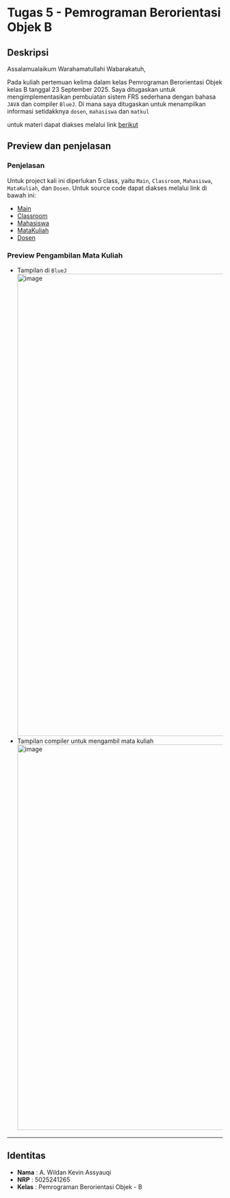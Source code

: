 # Tugas 5 - Pemrograman Berorientasi Objek B

## Deskripsi
Assalamualaikum Warahamatullahi Wabarakatuh, 

Pada kuliah pertemuan kelima dalam kelas Pemrograman Berorientasi Objek kelas B tanggal 23 September 2025. 
Saya ditugaskan untuk mengimplementasikan pembuiatan sistem FRS sederhana dengan bahasa `JAVA` dan compiler `BlueJ`. Di mana saya ditugaskan untuk menampilkan informasi setidakknya `dosen`, `mahasiswa` dan `matkul`

untuk materi dapat diakses melalui link [berikut](https://fajarbaskoro.blogspot.com/2025/09/konsep-dan-sifat-obyek.html)

## Preview dan penjelasan

### Penjelasan
Untuk project kali ini diperlukan 5 class, yaitu `Main`, `Classroom`, `Mahasiswa`, `MataKuliah`, dan `Dosen`. 
Untuk source code dapat diakses melalui link di bawah ini:

- [Main](code/Main.java)
- [Classroom](code/Classroom.java)
- [Mahasiswa](code/Mahasiswa.java)
- [MataKuliah](code/MataKuliah.java)
- [Dosen](code/Dosen.java)
 
### Preview Pengambilan Mata Kuliah
- Tampilan di `BlueJ`
  <img width="1919" height="1079" alt="image" src="https://github.com/user-attachments/assets/4917a086-3683-4d7e-b150-7fcbcb4cf2d8" />
- Tampilan compiler untuk mengambil mata kuliah
  <img width="1911" height="900" alt="image" src="https://github.com/user-attachments/assets/513d429e-62a3-49e0-88b9-3a0fd4cb8eb9" />


---

## Identitas
- **Nama**   : A. Wildan Kevin Assyauqi  
- **NRP**    : 5025241265  
- **Kelas**  : Pemrograman Berorientasi Objek - B

